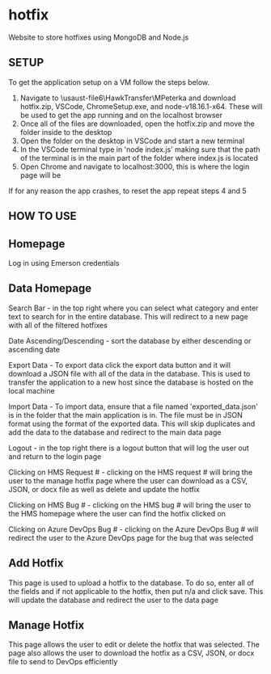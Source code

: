 # hotfix
Website to store hotfixes using MongoDB and Node.js

SETUP
------------------------------------------------------------------------------------------------------------------------------------------------------------------------------------------------------------------------------

To get the application setup on a VM follow the steps below.
1. Navigate to \\usaust-file6\HawkTransfer\MPeterka and download hotfix.zip, VSCode, ChromeSetup.exe, and node-v18.16.1-x64. These will be used to get the app running and on the localhost browser
2. Once all of the files are downloaded, open the hotfix.zip and move the folder inside to the desktop
3. Open the folder on the desktop in VSCode and start a new terminal
4. In the VSCode terminal type in 'node index.js' making sure that the path of the terminal is in the main part of the folder where index.js is located
5. Open Chrome and navigate to localhost:3000, this is where the login page will be

If for any reason the app crashes, to reset the app repeat steps 4 and 5


HOW TO USE
------------------------------------------------------------------------------------------------------------------------------------------------------------------------------------------------------------------------------


Homepage
------------------------------------------------------------------------------------------------------------------------------------------------------------------------------------------------------------------------------
  
Log in using Emerson credentials
  
  
Data Homepage
------------------------------------------------------------------------------------------------------------------------------------------------------------------------------------------------------------------------------
  
Search Bar - in the top right where you can select what category and enter text to search for in the entire database. This will redirect to a new page with all of the filtered hotfixes
  
Date Ascending/Descending - sort the database by either descending or ascending date
  
Export Data - To export data click the export data button and it will download a JSON file with all of the data in the database. This is used to transfer the application to a new host since the database is hosted on the local machine
  
Import Data - To import data, ensure that a file named 'exported_data.json' is in the folder that the main application is in. The file must be in JSON format using the format of the exported data. This will skip     duplicates and add the data to the database and redirect to the main data page
  
Logout - in the top right there is a logout button that will log the user out and return to the login page
  
Clicking on HMS Request # - clicking on the HMS request # will bring the user to the manage hotfix page where the user can download as a CSV, JSON, or docx file as well as delete and update the hotfix
  
Clicking on HMS Bug # - clicking on the HMS bug # will bring the user to the HMS homepage where the user can find the hotfix clicked on
  
Clicking on Azure DevOps Bug # - clicking on the Azure DevOps Bug # will redirect the user to the Azure DevOps page for the bug that was selected
    
    
Add Hotfix
------------------------------------------------------------------------------------------------------------------------------------------------------------------------------------------------------------------------------
  
This page is used to upload a hotfix to the database. To do so, enter all of the fields and if not applicable to the hotfix, then put n/a and click save. This will update the database and redirect the user to the data page
  

Manage Hotfix
------------------------------------------------------------------------------------------------------------------------------------------------------------------------------------------------------------------------------

This page allows the user to edit or delete the hotfix that was selected. The page also allows the user to download the hotfix as a CSV, JSON, or docx file to send to DevOps efficiently
